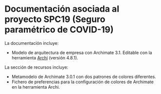 # Documentación asociada al proyecto SPC19 (Seguro paramétrico de COVID-19)

La documentación incluye:

* Modelo de arquitectura de empresa con Archimate 3.1. Editable con la herramienta [Archi](https://www.archimatetool.com/) (versión 4.8.1).

La sección de recursos incluye:

* Metamodelo de Archimate 3.0.1 con dos patrones de colores diferentes.
* Fichero de preferencias para la configuración de colores de Archimate en la herramienta Archi.

